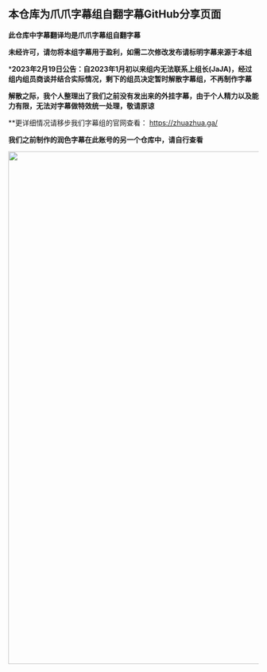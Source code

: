 
## 本仓库为爪爪字幕组自翻字幕GitHub分享页面

**此仓库中字幕翻译均是爪爪字幕组自翻字幕**

**未经许可，请勿将本组字幕用于盈利，如需二次修改发布请标明字幕来源于本组**

***2023年2月19日公告：自2023年1月初以来组内无法联系上组长(JaJA)，经过组内组员商谈并结合实际情况，剩下的组员决定暂时解散字幕组，不再制作字幕**

**解散之际，我个人整理出了我们之前没有发出来的外挂字幕，由于个人精力以及能力有限，无法对字幕做特效统一处理，敬请原谅**

**更详细情况请移步我们字幕组的官网查看： https://zhuazhua.ga/

**我们之前制作的润色字幕在此账号的另一个仓库中，请自行查看**


<div align=center><img width="802" height="1029" src="https://images2.imgbox.com/f0/c3/za0mt5kQ_o.png"></div>
